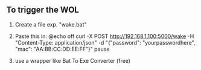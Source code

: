 To trigger the WOL
---------------------------------
1. Create a file exp. "wake.bat"

2. Paste this in:
@echo off
curl -X POST http://192.168.1.100:5000/wake -H "Content-Type: application/json" -d "{\"password\": \"yourpasswordhere\", \"mac\": \"AA:BB:CC:DD:EE:FF\"}"
pause

3. use a wrapper like Bat To Exe Converter (free)
